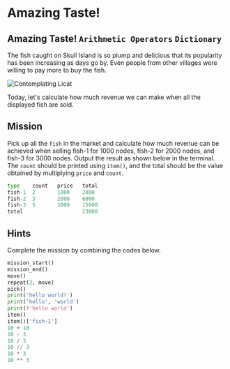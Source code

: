 # Amazing Taste!

## Amazing Taste! `Arithmetic Operators` `Dictionary`

The fish caught on Skull Island is so plump and delicious that its popularity has been increasing as days go by. Even people from other villages were willing to pay more to buy the fish.

![Contemplating Licat](./story4-2.png)

Today, let's calculate how much revenue we can make when all the displayed fish are sold.

## Mission

Pick up all the `fish` in the market and calculate how much revenue can be achieved when selling fish-1 for 1000 nodes, fish-2 for 2000 nodes, and fish-3 for 3000 nodes. Output the result as shown below in the terminal. The `count` should be printed using `item()`, and the total should be the value obtained by multiplying `price` and `count`.

```python
type    count   price   total
fish-1  2       1000    2000
fish-2  3       2000    6000
fish-3  5       3000    15000
total                   23000
```


## Hints
Complete the mission by combining the codes below.
```python
mission_start()
mission_end()
move()
repeat(2, move)
pick()
print('hello world!')
print('hello', 'world')
print(f'hello world')
item()
item()['fish-1']
10 + 10
10 - 3
10 / 3
10 // 3
10 * 3
10 ** 3
```
